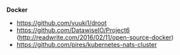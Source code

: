 **Docker**

- https://github.com/yuuki1/droot
- https://github.com/DatawiseIO/Project6 (http://readwrite.com/2016/02/11/open-source-docker)
- https://github.com/pires/kubernetes-nats-cluster
